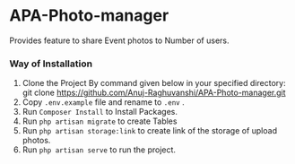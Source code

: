 # APA-Photo-manager

Provides feature to share Event photos to Number of users.

### Way of Installation

1. Clone the Project By command given below in your specified directory: </br>
   git clone https://github.com/Anuj-Raghuvanshi/APA-Photo-manager.git
2. Copy `.env.example` file and rename to `.env` .
3. Run `Composer Install` to Install Packages.
4. Run `php artisan migrate` to create Tables
5. Run `php artisan storage:link` to create link of the storage of upload photos.
6. Run `php artisan serve` to run the project.
